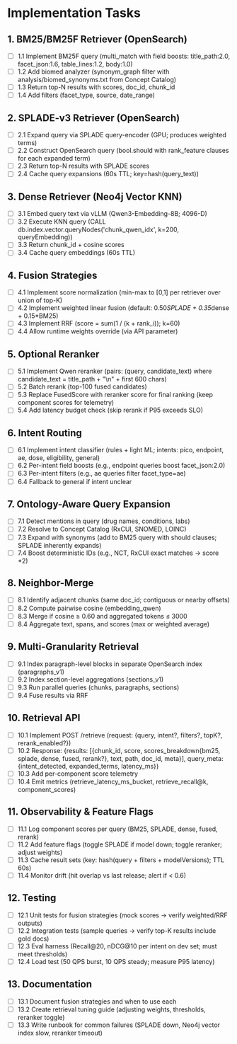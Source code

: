 # Implementation Tasks

## 1. BM25/BM25F Retriever (OpenSearch)

- [ ] 1.1 Implement BM25F query (multi_match with field boosts: title_path:2.0, facet_json:1.6, table_lines:1.2, body:1.0)
- [ ] 1.2 Add biomed analyzer (synonym_graph filter with analysis/biomed_synonyms.txt from Concept Catalog)
- [ ] 1.3 Return top-N results with scores, doc_id, chunk_id
- [ ] 1.4 Add filters (facet_type, source, date_range)

## 2. SPLADE-v3 Retriever (OpenSearch)

- [ ] 2.1 Expand query via SPLADE query-encoder (GPU; produces weighted terms)
- [ ] 2.2 Construct OpenSearch query (bool.should with rank_feature clauses for each expanded term)
- [ ] 2.3 Return top-N results with SPLADE scores
- [ ] 2.4 Cache query expansions (60s TTL; key=hash(query_text))

## 3. Dense Retriever (Neo4j Vector KNN)

- [ ] 3.1 Embed query text via vLLM (Qwen3-Embedding-8B; 4096-D)
- [ ] 3.2 Execute KNN query (CALL db.index.vector.queryNodes('chunk_qwen_idx', k=200, queryEmbedding))
- [ ] 3.3 Return chunk_id + cosine scores
- [ ] 3.4 Cache query embeddings (60s TTL)

## 4. Fusion Strategies

- [ ] 4.1 Implement score normalization (min-max to [0,1] per retriever over union of top-K)
- [ ] 4.2 Implement weighted linear fusion (default: 0.50*SPLADE + 0.35*dense + 0.15*BM25)
- [ ] 4.3 Implement RRF (score = sum(1 / (k + rank_i)); k=60)
- [ ] 4.4 Allow runtime weights override (via API parameter)

## 5. Optional Reranker

- [ ] 5.1 Implement Qwen reranker (pairs: (query, candidate_text) where candidate_text = title_path + "\n" + first 600 chars)
- [ ] 5.2 Batch rerank (top-100 fused candidates)
- [ ] 5.3 Replace FusedScore with reranker score for final ranking (keep component scores for telemetry)
- [ ] 5.4 Add latency budget check (skip rerank if P95 exceeds SLO)

## 6. Intent Routing

- [ ] 6.1 Implement intent classifier (rules + light ML; intents: pico, endpoint, ae, dose, eligibility, general)
- [ ] 6.2 Per-intent field boosts (e.g., endpoint queries boost facet_json:2.0)
- [ ] 6.3 Per-intent filters (e.g., ae queries filter facet_type=ae)
- [ ] 6.4 Fallback to general if intent unclear

## 7. Ontology-Aware Query Expansion

- [ ] 7.1 Detect mentions in query (drug names, conditions, labs)
- [ ] 7.2 Resolve to Concept Catalog (RxCUI, SNOMED, LOINC)
- [ ] 7.3 Expand with synonyms (add to BM25 query with should clauses; SPLADE inherently expands)
- [ ] 7.4 Boost deterministic IDs (e.g., NCT, RxCUI exact matches → score *2)

## 8. Neighbor-Merge

- [ ] 8.1 Identify adjacent chunks (same doc_id; contiguous or nearby offsets)
- [ ] 8.2 Compute pairwise cosine (embedding_qwen)
- [ ] 8.3 Merge if cosine ≥ 0.60 and aggregated tokens ≤ 3000
- [ ] 8.4 Aggregate text, spans, and scores (max or weighted average)

## 9. Multi-Granularity Retrieval

- [ ] 9.1 Index paragraph-level blocks in separate OpenSearch index (paragraphs_v1)
- [ ] 9.2 Index section-level aggregations (sections_v1)
- [ ] 9.3 Run parallel queries (chunks, paragraphs, sections)
- [ ] 9.4 Fuse results via RRF

## 10. Retrieval API

- [ ] 10.1 Implement POST /retrieve (request: {query, intent?, filters?, topK?, rerank_enabled?})
- [ ] 10.2 Response: {results: [{chunk_id, score, scores_breakdown{bm25, splade, dense, fused, rerank?}, text, path, doc_id, meta}], query_meta: {intent_detected, expanded_terms, latency_ms}}
- [ ] 10.3 Add per-component score telemetry
- [ ] 10.4 Emit metrics (retrieve_latency_ms_bucket, retrieve_recall@k, component_scores)

## 11. Observability & Feature Flags

- [ ] 11.1 Log component scores per query (BM25, SPLADE, dense, fused, rerank)
- [ ] 11.2 Add feature flags (toggle SPLADE if model down; toggle reranker; adjust weights)
- [ ] 11.3 Cache result sets (key: hash(query + filters + modelVersions); TTL 60s)
- [ ] 11.4 Monitor drift (hit overlap vs last release; alert if < 0.6)

## 12. Testing

- [ ] 12.1 Unit tests for fusion strategies (mock scores → verify weighted/RRF outputs)
- [ ] 12.2 Integration tests (sample queries → verify top-K results include gold docs)
- [ ] 12.3 Eval harness (Recall@20, nDCG@10 per intent on dev set; must meet thresholds)
- [ ] 12.4 Load test (50 QPS burst, 10 QPS steady; measure P95 latency)

## 13. Documentation

- [ ] 13.1 Document fusion strategies and when to use each
- [ ] 13.2 Create retrieval tuning guide (adjusting weights, thresholds, reranker toggle)
- [ ] 13.3 Write runbook for common failures (SPLADE down, Neo4j vector index slow, reranker timeout)
